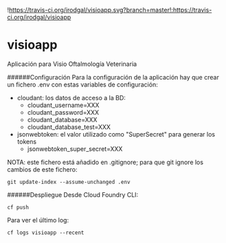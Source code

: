 !https://travis-ci.org/irodgal/visioapp.svg?branch=master!:https://travis-ci.org/irodgal/visioapp

# visioapp
Aplicación para Visio Oftalmología Veterinaria

######Configuración
Para la configuración de la aplicación hay que crear un fichero .env con estas variables de configuración:

* cloudant: los datos de acceso a la BD:
  * cloudant_username=XXX
  * cloudant_password=XXX
  * cloudant_database=XXX
  * cloudant_database_test=XXX
* jsonwebtoken: el valor utilizado como "SuperSecret" para generar los tokens
  * jsonwebtoken_super_secret=XXX

NOTA: este fichero está añadido en .gitignore; para que git ignore los cambios de este fichero:
```
git update-index --assume-unchanged .env
```

######Despliegue
Desde Cloud Foundry CLI:
```
cf push
```

Para ver el último log:
```
cf logs visioapp --recent
```
